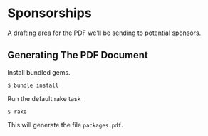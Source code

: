 # Sponsorships

A drafting area for the PDF we'll be sending to potential sponsors.

## Generating The PDF Document

Install bundled gems.

    $ bundle install

Run the default rake task

    $ rake

This will generate the file `packages.pdf`.
